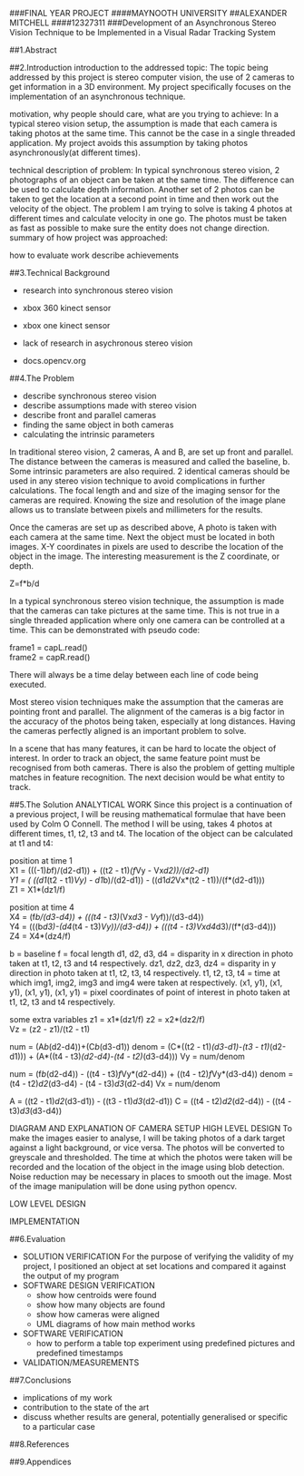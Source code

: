 ###FINAL YEAR PROJECT
####MAYNOOTH UNIVERSITY
##ALEXANDER MITCHELL
####12327311
###Development of an Asynchronous Stereo Vision Technique to be Implemented in a Visual Radar Tracking System

##1.Abstract

##2.Introduction
introduction to the addressed topic:
The topic being addressed by this project is stereo computer vision, the use of 2 cameras to get information in a 3D environment. My project specifically focuses on the implementation of an asynchronous technique.

motivation, why people should care, what are you trying to achieve:
In a typical stereo vision setup, the assumption is made that each camera is taking photos at the same time. This cannot be the case in a single threaded application. My project avoids this assumption by taking photos asynchronously(at different times).

technical description of problem:
In typical synchronous stereo vision, 2 photographs of an object can be taken at the same time. The difference can be used to calculate depth information. Another set of 2 photos can be taken to get the location at a second point in time and then work out the velocity of the object. The problem I am trying to solve is taking 4 photos at different times and calculate velocity in one go. The photos must be taken as fast as possible to make sure the entity does not change direction.
summary of how project was approached:

how to evaluate work
describe achievements

##3.Technical Background
- research into synchronous stereo vision
- xbox 360 kinect sensor
- xbox one kinect sensor

- lack of research in asychronous stereo vision

- docs.opencv.org

##4.The Problem
- describe synchronous stereo vision
- describe assumptions made with stereo vision
- describe front and parallel cameras
- finding the same object in both cameras
- calculating the intrinsic parameters

In traditional stereo vision, 2 cameras, A and B, are set up front and parallel. The distance between the cameras is measured and called the baseline, b. Some intrinsic parameters are also required. 2 identical cameras should be used in any stereo vision technique to avoid complications in further calculations. The focal length and and size of the imaging sensor for the cameras are required. Knowing the size and resolution of the image plane allows us to translate between pixels and millimeters for the results.  

Once the cameras are set up as described above, A photo is taken with each camera at the same time. Next the object must be located in both images. X-Y coordinates in pixels are used to describe the location of the object in the image. The interesting measurement is the Z coordinate, or depth.  

Z=f*b/d  

In a typical synchronous stereo vision technique, the assumption is made that the cameras can take pictures at the same time. This is not true in a single threaded application where only one camera can be controlled at a time. This can be demonstrated with pseudo code:  

frame1 = capL.read()  
frame2 = capR.read()  

There will always be a time delay between each line of code being executed.  

Most stereo vision techniques make the assumption that the cameras are pointing front and parallel. The alignment of the cameras is a big factor in the accuracy of the photos being taken, especially at long distances. Having the cameras perfectly aligned is an important problem to solve.  

In a scene that has many features, it can be hard to locate the object of interest. In order to track an object, the same feature point must be recognised from both cameras. There is also the problem of getting multiple matches in feature recognition. The next decision would be what entity to track.  


##5.The Solution
ANALYTICAL WORK
Since this project is a continuation of a previous project, I will be reusing mathematical formulae that have been used by Colm O Connell. The method I will be using, takes 4 photos at different times, t1, t2, t3 and t4. The location of the object can be calculated at t1 and t4:  

position at time 1  
X1 = (((-1)*b*f)/(d2-d1)) + ((t2 - t1)*(f*Vy - Vx*d2))/(d2-d1)  
Y1 = ( ((d1*(t2 - t1)*Vy) - d1*b)/(d2-d1)) - ((d1*d2*Vx*(t2 - t1))/(f*(d2-d1)))  
Z1 = X1*(dz1/f)  

position at time 4  
X4 = (f*b/(d3-d4)) + (((t4 - t3)*(Vx*d3 - Vy*f))/(d3-d4))  
Y4 = (((b*d3)-(d4*(t4 - t3)*Vy))/(d3-d4)) + (((t4 - t3)*Vx*d4*d3)/(f*(d3-d4)))  
Z4 = X4*(dz4/f)  

b = baseline
f = focal length
d1, d2, d3, d4 = disparity in x direction in photo taken at t1, t2, t3 and t4 respectively.
dz1, dz2, dz3, dz4 = disparity in y direction in photo taken at t1, t2, t3, t4 respectively.
t1, t2, t3, t4 = time at which img1, img2, img3 and img4 were taken at respectively.
(x1, y1), (x1, y1), (x1, y1), (x1, y1) = pixel coordinates of point of interest in photo taken at t1, t2, t3 and t4 respectively.

some extra variables
z1 = x1*(dz1/f)
z2 = x2*(dz2/f)  
Vz = (z2 - z1)/(t2 - t1)

num = (A*b*(d2-d4))+(C*b*(d3-d1))
denom = (C*((t2 - t1)*(d3-d1)-(t3 - t1)*(d2-d1))) + (A*((t4 - t3)*(d2-d4)-(t4 - t2)*(d3-d4)))
Vy = num/denom

num = (f*b*(d2-d4)) - ((t4 - t3)*f*Vy*(d2-d4)) + ((t4 - t2)*f*Vy*(d3-d4))
denom = (t4 - t2)*d2*(d3-d4) - (t4 - t3)*d3*(d2-d4)
Vx = num/denom

A = ((t2 - t1)*d2*(d3-d1)) - ((t3 - t1)*d3*(d2-d1))
C = ((t4 - t2)*d2*(d2-d4)) - ((t4 - t3)*d3*(d3-d4))


DIAGRAM AND EXPLANATION OF CAMERA SETUP
HIGH LEVEL DESIGN
To make the images easier to analyse, I will be taking photos of a dark target against a light background, or vice versa.
The photos will be converted to greyscale and thresholded. The time at which the photos were taken will be recorded and the location of the object in the image using blob detection. Noise reduction may be necessary in places to smooth out the image. Most of the image manipulation will be done using python opencv.

LOW LEVEL DESIGN


IMPLEMENTATION

##6.Evaluation
- SOLUTION VERIFICATION
For the purpose of verifying the validity of my project, I positioned an object at set locations and compared it against the output of my program
- SOFTWARE DESIGN VERIFICATION
  + show how centroids were found
  + show how many objects are found
  + show how cameras were aligned
  + UML diagrams of how main method works
- SOFTWARE VERIFICATION
  + how to perform a table top experiment using predefined pictures and predefined timestamps
- VALIDATION/MEASUREMENTS

##7.Conclusions
- implications of my work
- contribution to the state of the art
- discuss whether results are general, potentially generalised or specific to a particular case

##8.References

##9.Appendices
